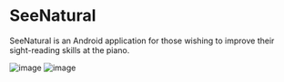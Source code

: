 # SeeNatural
SeeNatural is an Android application for those wishing to improve their sight-reading skills at the piano.

![image](https://user-images.githubusercontent.com/9684691/192341983-89ad47b0-67f6-4d7b-9b93-51a2e4930d9a.png)
![image](https://user-images.githubusercontent.com/9684691/192341871-eb04ce47-36ed-46d8-95e4-c8a43358b8b5.png)
